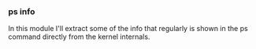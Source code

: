 ### ps info

In this module I'll extract some of the
info that regularly is shown in the ps
command directly from the kernel internals.
